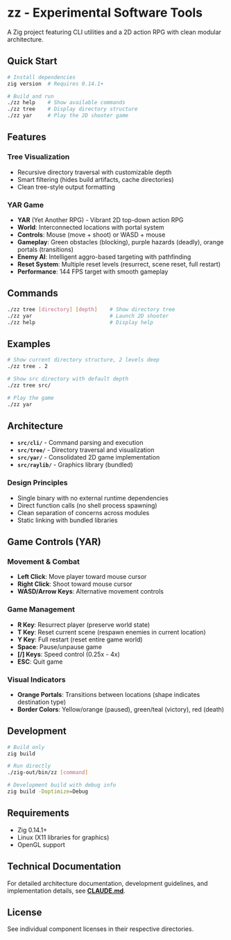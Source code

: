 # zz - Experimental Software Tools

A Zig project featuring CLI utilities and a 2D action RPG with clean modular architecture.

## Quick Start

```bash
# Install dependencies
zig version  # Requires 0.14.1+

# Build and run
./zz help    # Show available commands
./zz tree    # Display directory structure  
./zz yar     # Play the 2D shooter game
```

## Features

### Tree Visualization
- Recursive directory traversal with customizable depth
- Smart filtering (hides build artifacts, cache directories)
- Clean tree-style output formatting

### YAR Game
- **YAR** (Yet Another RPG) - Vibrant 2D top-down action RPG
- **World**: Interconnected locations with portal system
- **Controls**: Mouse (move + shoot) or WASD + mouse
- **Gameplay**: Green obstacles (blocking), purple hazards (deadly), orange portals (transitions)
- **Enemy AI**: Intelligent aggro-based targeting with pathfinding
- **Reset System**: Multiple reset levels (resurrect, scene reset, full restart)
- **Performance**: 144 FPS target with smooth gameplay

## Commands

```bash
./zz tree [directory] [depth]    # Show directory tree
./zz yar                         # Launch 2D shooter
./zz help                        # Display help
```

## Examples

```bash
# Show current directory structure, 2 levels deep
./zz tree . 2

# Show src directory with default depth  
./zz tree src/

# Play the game
./zz yar
```

## Architecture

- **`src/cli/`** - Command parsing and execution
- **`src/tree/`** - Directory traversal and visualization  
- **`src/yar/`** - Consolidated 2D game implementation
- **`src/raylib/`** - Graphics library (bundled)

### Design Principles
- Single binary with no external runtime dependencies
- Direct function calls (no shell process spawning)
- Clean separation of concerns across modules
- Static linking with bundled libraries

## Game Controls (YAR)

### Movement & Combat
- **Left Click**: Move player toward mouse cursor
- **Right Click**: Shoot toward mouse cursor  
- **WASD/Arrow Keys**: Alternative movement controls

### Game Management
- **R Key**: Resurrect player (preserve world state)
- **T Key**: Reset current scene (respawn enemies in current location)
- **Y Key**: Full restart (reset entire game world)
- **Space**: Pause/unpause game
- **[/] Keys**: Speed control (0.25x - 4x)
- **ESC**: Quit game

### Visual Indicators
- **Orange Portals**: Transitions between locations (shape indicates destination type)
- **Border Colors**: Yellow/orange (paused), green/teal (victory), red (death)

## Development

```bash
# Build only
zig build

# Run directly  
./zig-out/bin/zz [command]

# Development build with debug info
zig build -Doptimize=Debug
```

## Requirements

- Zig 0.14.1+
- Linux (X11 libraries for graphics)
- OpenGL support

## Technical Documentation

For detailed architecture documentation, development guidelines, and implementation details, see **[CLAUDE.md](CLAUDE.md)**.

## License

See individual component licenses in their respective directories.